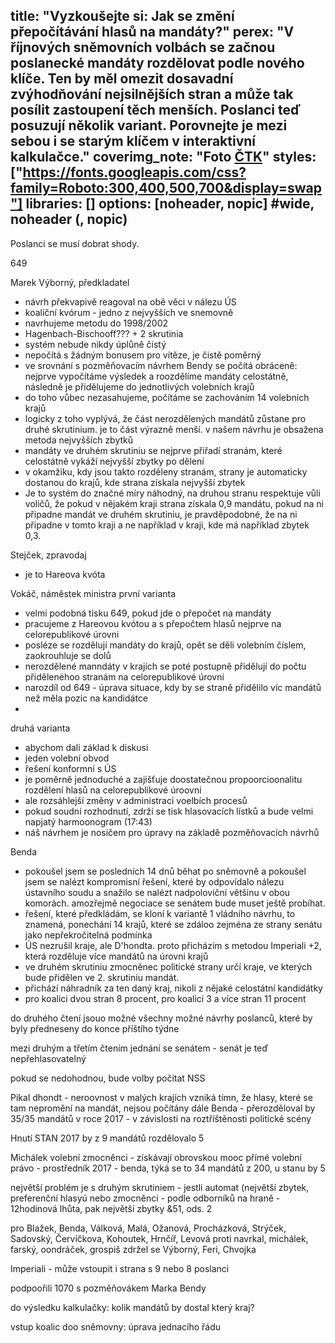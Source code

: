 title: "Vyzkoušejte si: Jak se změní přepočítávání hlasů na mandáty?"
perex: "V říjnových sněmovních volbách se začnou poslanecké mandáty rozdělovat podle nového klíče. Ten by měl omezit dosavadní zvýhodňování nejsilnějších stran a může tak posílit zastoupení těch menších. Poslanci teď posuzují několik variant. Porovnejte je mezi sebou i se starým klíčem v interaktivní kalkulačce."
coverimg_note: "Foto <a href='https://ctk.cz'>ČTK</a>"
styles: ["https://fonts.googleapis.com/css?family=Roboto:300,400,500,700&display=swap"]
libraries: []
options: [noheader, nopic] #wide, noheader (, nopic)
---
<wide>
<div id="kalkulacka"></div>
</wide>

Poslanci se musí dobrat shody.


649

Marek Výborný, předkladatel
- návrh překvapivě reagoval na obě věci v nálezu ÚS
- koaliční kvórum - jedno z nejvyšších ve snemovně
- navrhujeme metodu do 1998/2002
- Hagenbach-Bischooff??? + 2 skrutinia
- systém nebude nikdy úplůně čistý
- nepočítá s žádným bonusem pro vítěze, je čistě poměrný
- ve srovnání s pozměňovacím návrhem Bendy se počítá obráceně: nejprve vypočítáme výsledek a roozdělíme mandáty celostátně, následně je přidělujeme do jednotlivých volebních krajů
- do toho vůbec nezasahujeme, počítáme se zachováním 14 volebních krajů
- logicky z toho vyplývá, že část nerozdělených mandátů zůstane pro druhé skrutinium. je to část výrazně menší. v našem návrhu je obsažena metoda nejvyšších zbytků
- mandáty ve druhém skrutiniu se nejprve přiřadí stranám, které celostátně vykáží nejvyšší zbytky po dělení
- v okamžiku, kdy jsou takto rozděleny stranám, strany je automaticky dostanou do krajů, kde strana získala nejvyšší zbytek
- Je to systém do značné míry náhodný, na druhou stranu respektuje vůli voličů, že pokud v nějakém kraji strana získala 0,9 mandátu, pokud na ni připadne mandát ve druhém skrutiniu, je pravděpodobné, že na ni připadne v tomto kraji a ne například v kraji, kde má například zbytek 0,3.

Stejček, zpravodaj

- je to Hareova kvóta

Vokáč, náměstek ministra
první varianta
- velmi podobná tisku 649, pokud jde o přepočet na mandáty
- pracujeme z Hareovou kvótou a s přepočtem hlasů nejprve na celorepublikové úrovni
- posléze se rozdělují mandáty do krajů, opět se děli volebním číslem, zaokrouhluje se dolů
- nerozdělené manndáty v krajích se poté postupně přidělují do počtu přidělenéhoo stranám na celorepublikové úrovni
- narozdíl od 649 - úprava situace, kdy by se straně přidělilo víc mandátů než měla pozic na kandidátce
- 

druhá varianta
- abychom dali základ k diskusi
- jeden volební obvod
- řešení konformní s ÚS
- je poměrně jednoduché a zajišťuje doostatečnou propoorcioonalitu rozdělení hlasů na celorepublikové úroovni
- ale rozsáhlejší změny v administraci voelbích procesů
- pokud soudní rozhodnutí, zdrží se tisk hlasovacích lístků a bude velmi napjatý harmoonogram (17:43)
- náš návrhem je nosičem pro úpravy na základě pozměňovacích návrhů

Benda
- pokoušel jsem se posledních 14 dnů běhat po sněmovně a pokoušel jsem se nalézt kompromisní řešení, které by odpovídalo nálezu ústavního soudu a snažilo se nalézt nadpoloviční většinu v obou komorách. amozřejmě negociace se senátem bude muset ještě probíhat.
- řešení, které předkládám, se kloní k variantě 1 vládního návrhu, to znamená, ponechání 14 krajů, které se zdáloo zejména ze strany senátu jako nepřekročitelná podmínka
- ÚS nezrušil kraje, ale D'hondta. proto přicházím s metodou Imperiali +2, která rozděluje více mandátů na úrovni krajů
- ve druhém skrutiniu zmocněnec politické strany určí kraje, ve kterých bude přidělen ve 2. skrutiniu mandát.
- přichází náhradník za ten daný kraj, nikoli z nějaké celostátní kandidátky
- pro koalici dvou stran 8 procent, pro koalici 3 a více stran 11 procent

do druhého čtení jsouo možné všechny možné návrhy poslanců, které by byly předneseny do konce příštího týdne

mezi druhým a třetím čtením jednání se senátem - senát je teď nepřehlasovatelný

pokud se nedohodnou, bude volby počítat NSS


Pikal
dhondt - neroovnost v malých krajích vzniká tímn, že hlasy, které se tam nepromění na mandát, nejsou počítány dále
Benda - přerozděloval by 35/35 mandátů v roce 2017 - v závislosti na roztříštěnosti politické scény

Hnutí STAN 2017 by z 9 mandátů rozdělovalo 5

Michálek
volební zmocněnci - získávají obrovskou mooc
přímé volební právo - prostředník
2017 - benda, týká se to 34 mandátů z 200, u stanu by 5

největší problém je s druhým skrutiniem - jestli automat (největší zbytek, preferenční hlasyú nebo zmocněnci - podle odborníků na hraně - 12hodinová lhůta, pak největší zbytky &51, ods. 2

pro Blažek, Benda, Válková, Malá, Ožanová, Procházková, Strýček, Sadovský, Červíčkova, Kohoutek, Hrnčíř, Levová
proti navrkal, michálek, farský, oondráček, grospiš
zdržel se Výborný, Feri, Chvojka

Imperiali - může vstoupit i strana s 9 nebo 8 poslanci

podpoořili 1070 s pozměňovákem Marka Bendy

do výsledku kalkulačky: kolik mandátů by dostal který kraj?

vstup koalic doo sněmovny: úprava jednacího řádu